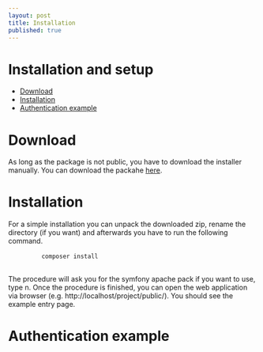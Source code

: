 ```yaml
---
layout: post
title: Installation
published: true
---
```

<h1 class="doc-title">Installation and setup</h1>

- [Download](#download)
- [Installation](#Installation)
- [Authentication example](#authentication-example)

<a name="download"></a>
# Download

As long as the package is not public, you have to download the installer manually. You can download the packahe <a href="downloads/installer.zip" target="_blank">here</a>.

<a name="installation"></a>
# Installation

For a simple installation you can unpack the downloaded zip, rename the directory (if you want) and afterwards you have to run the following command.

<div>
  <div class="code-header">
    <div class="container-fluid">
        <div class="row">
            <div class="button red" />
          	<div class="button yellow" />
          	<div class="button green" />
        </div>
    </div>
  </div>
	<pre class="code-white imp-code line-numbers language-shell">
		<code class="language-bash">composer install</code>
	</pre>
</div>

The procedure will ask you for the symfony apache pack if you want to use, type n. Once the procedure is finished, you can open the web application via browser (e.g. http://localhost/project/public/). You should see the example entry page.

<a name="authentication-example"></a>
# Authentication example